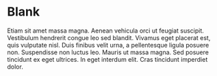 # Blank

Etiam sit amet massa magna. Aenean vehicula orci ut feugiat suscipit. Vestibulum hendrerit congue leo sed blandit. Vivamus eget placerat est, quis vulputate nisl. Duis finibus velit urna, a pellentesque ligula posuere non. Suspendisse non luctus leo. Mauris ut massa magna. Sed posuere tincidunt ex eget ultrices. In eget interdum elit. Cras tincidunt imperdiet dolor.